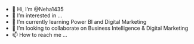 - 👋 Hi, I’m @Neha1435
- 👀 I’m interested in ...
- 🌱 I’m currently learning Power BI and Digital Marketing
- 💞️ I’m looking to collaborate on Business Intelligence &  Digital Marketing
- 📫 How to reach me ...

<!---
Neha1435/Neha1435 is a ✨ special ✨ repository because its `README.md` (this file) appears on your GitHub profile.
You can click the Preview link to take a look at your changes.
--->
